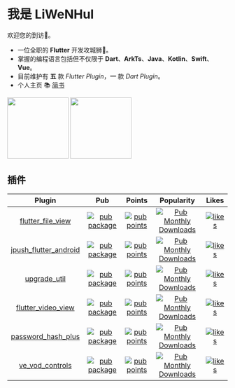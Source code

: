 # 我是 LiWeNHuI

欢迎您的到访🐾。

* 一位全职的 **Flutter** 开发攻城狮🦁。
* 掌握的编程语言包括但不仅限于 **Dart**、**ArkTs**、**Java**、**Kotlin**、**Swift**、**Vue**。
* 目前维护有 **五** 款 *Flutter Plugin*，**一** 款 *Dart Plugin*。
* 个人主页 📚 [简书](https://www.jianshu.com/u/b3e89b034b7e)

<img align="" height="140px" src="https://github-readme-stats.vercel.app/api?username=LiWenHui96&hide_title=true&hide_border=true&show_icons=true&include_all_commits=true&theme=swift&locale=cn"></img>
<img align="" height="140px" src="https://github-readme-stats.vercel.app/api/top-langs/?username=LiWenHui96&hide_title=true&hide_border=true&layout=compact&theme=swift&locale=cn" />

## 插件

| Plugin                                                                       | Pub                                                                                                                  | Points                                                                                                                         | Popularity                                                                                                                            | Likes                                                                                                                    |
|:----------------------------------------------------------------------------:|:--------------------------------------------------------------------------------------------------------------------:|:------------------------------------------------------------------------------------------------------------------------------:|:-------------------------------------------------------------------------------------------------------------------------------------:|:------------------------------------------------------------------------------------------------------------------------:|
| [flutter_file_view](https://github.com/LiWenHui96/flutter_file_view)         | [![pub package](https://img.shields.io/pub/v/flutter_file_view)](https://pub.dev/packages/flutter_file_view)         | [![pub points](https://img.shields.io/pub/points/flutter_file_view)](https://pub.dev/packages/flutter_file_view/score)         | [![Pub Monthly Downloads](https://img.shields.io/pub/dm/flutter_file_view)](https://pub.dev/packages/flutter_file_view/score)         | [![likes](https://img.shields.io/pub/likes/flutter_file_view)](https://pub.dev/packages/flutter_file_view/score)         |
| [jpush_flutter_android](https://github.com/LiWenHui96/jpush_flutter_android) | [![pub package](https://img.shields.io/pub/v/jpush_flutter_android)](https://pub.dev/packages/jpush_flutter_android) | [![pub points](https://img.shields.io/pub/points/jpush_flutter_android)](https://pub.dev/packages/jpush_flutter_android/score) | [![Pub Monthly Downloads](https://img.shields.io/pub/dm/jpush_flutter_android)](https://pub.dev/packages/jpush_flutter_android/score) | [![likes](https://img.shields.io/pub/likes/jpush_flutter_android)](https://pub.dev/packages/jpush_flutter_android/score) |
| [upgrade_util](https://github.com/LiWenHui96/upgrade_util)                   | [![pub package](https://img.shields.io/pub/v/upgrade_util)](https://pub.dev/packages/upgrade_util)                   | [![pub points](https://img.shields.io/pub/points/upgrade_util)](https://pub.dev/packages/upgrade_util/score)                   | [![Pub Monthly Downloads](https://img.shields.io/pub/dm/upgrade_util)](https://pub.dev/packages/upgrade_util/score)                   | [![likes](https://img.shields.io/pub/likes/upgrade_util)](https://pub.dev/packages/upgrade_util/score)                   |
| [flutter_video_view](https://github.com/LiWenHui96/flutter_video_view)       | [![pub package](https://img.shields.io/pub/v/flutter_video_view)](https://pub.dev/packages/flutter_video_view)       | [![pub points](https://img.shields.io/pub/points/flutter_video_view)](https://pub.dev/packages/flutter_video_view/score)       | [![Pub Monthly Downloads](https://img.shields.io/pub/dm/flutter_video_view)](https://pub.dev/packages/flutter_video_view/score)       | [![likes](https://img.shields.io/pub/likes/flutter_video_view)](https://pub.dev/packages/flutter_video_view/score)       |
| [password_hash_plus](https://github.com/LiWenHui96/password_hash_plus)       | [![pub package](https://img.shields.io/pub/v/password_hash_plus)](https://pub.dev/packages/password_hash_plus)       | [![pub points](https://img.shields.io/pub/points/password_hash_plus)](https://pub.dev/packages/password_hash_plus/score)       | [![Pub Monthly Downloads](https://img.shields.io/pub/dm/password_hash_plus)](https://pub.dev/packages/password_hash_plus/score)       | [![likes](https://img.shields.io/pub/likes/password_hash_plus)](https://pub.dev/packages/password_hash_plus/score)       |
| [ve_vod_controls](https://github.com/LiWenHui96/ve_vod_controls)             | [![pub package](https://img.shields.io/pub/v/ve_vod_controls)](https://pub.dev/packages/ve_vod_controls)             | [![pub points](https://img.shields.io/pub/points/ve_vod_controls)](https://pub.dev/packages/ve_vod_controls/score)             | [![Pub Monthly Downloads](https://img.shields.io/pub/dm/ve_vod_controls)](https://pub.dev/packages/ve_vod_controls/score)             | [![likes](https://img.shields.io/pub/likes/ve_vod_controls)](https://pub.dev/packages/ve_vod_controls/score)             |
